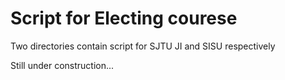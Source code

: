 # Script for Electing courese
Two directories contain script for SJTU JI and SISU respectively

Still under construction...